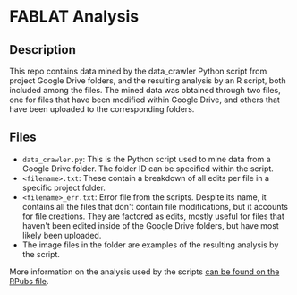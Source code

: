 # FABLAT Analysis



## Description

This repo contains data mined by the data_crawler Python script from project Google Drive folders, and the resulting analysis by an R script, both included among the files. The mined data was obtained through two files, one for files that have been modified within Google Drive, and others that have been uploaded to the corresponding folders.



## Files

* ```data_crawler.py```: This is the Python script used to mine data from a Google Drive folder. The folder ID can be specified within the script.
* ```<filename>.txt```: These contain a breakdown of all edits per file in a specific project folder.
* ```<filename>_err.txt```: Error file from the scripts. Despite its name, it contains all the files that don't contain file modifications, but it accounts for file creations. They are factored as edits, mostly useful for files that haven't been edited inside of the Google Drive folders, but have most likely been uploaded.
* The image files in the folder are examples of the resulting analysis by the script.

More information on the analysis used by the scripts [can be found on the RPubs file](http://rpubs.com/dbsnp/fablatanalysis-oct2017).